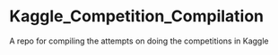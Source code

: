 # Kaggle_Competition_Compilation
A repo for compiling the attempts on doing the competitions in Kaggle
